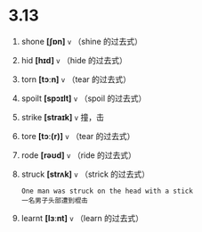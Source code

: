 # 3.13






1. shone **[ʃɒn]** `v` （shine 的过去式）

2. hid **[hɪd]** `v` （hide 的过去式）

3. torn **[tɔːn]** `v` （tear 的过去式）

4. spoilt **[spɔɪlt]** `v` （spoil 的过去式）

5. strike **[straɪk]** `v` 撞，击

6. tore **[tɔː(r)]** `v` （tear 的过去式）

7. rode **[rəʊd]** `v` （ride 的过去式）

8. struck **[strʌk]** `v` （strick 的过去式）
    ```
    One man was struck on the head with a stick
    一名男子头部遭到棍击
    ```

9. learnt **[lɜːnt]** `v` （learn 的过去式）
